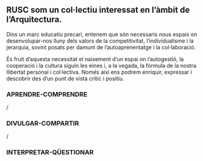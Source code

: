 ## RUSC som un col·lectiu interessat en l’àmbit de l’Arquitectura.

Dins un marc educatiu precari, entenem que són necessaris nous espais on desenvolupar-nos lluny dels valors de la competitivitat, l’individualisme i la jerarquia, sovint posats per damunt de l’autoaprenentatge i la col·laboració.

És fruit d’aquesta necessitat el naixement d’un espai on l’autogestió, la cooperació i la cultura siguin les eines i, a la vegada, la fórmula de la nostra llibertat personal i col·lectiva. Només així ens podrem enriquir, expressar i descobrir des d’un punt de vista crític i positiu.

### APRENDRE-COMPRENDRE

/

### DIVULGAR-COMPARTIR

/

### INTERPRETAR-QÜESTIONAR
